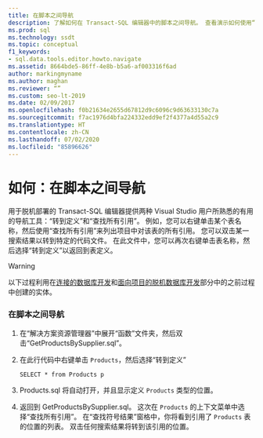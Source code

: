 ```yaml
---
title: 在脚本之间导航
description: 了解如何在 Transact-SQL 编辑器中的脚本之间导航。 查看演示如何使用“转到定义”和“查找所有引用”等工具的示例。
ms.prod: sql
ms.technology: ssdt
ms.topic: conceptual
f1_keywords:
- sql.data.tools.editor.howto.navigate
ms.assetid: 8664bde5-86ff-4e8b-b5a6-af003316f6ad
author: markingmyname
ms.author: maghan
ms.reviewer: “”
ms.custom: seo-lt-2019
ms.date: 02/09/2017
ms.openlocfilehash: f0b21634e2655d67812d9c6096c9d63633130c7a
ms.sourcegitcommit: f7ac1976d4bfa224332edd9ef2f4377a4d55a2c9
ms.translationtype: HT
ms.contentlocale: zh-CN
ms.lasthandoff: 07/02/2020
ms.locfileid: "85896626"
---
```

# <a name="how-to-navigate-between-scripts"></a>如何：在脚本之间导航

用于脱机部署的 Transact\-SQL 编辑器提供两种 Visual Studio 用户所熟悉的有用的导航工具：“转到定义”和“查找所有引用”。 例如，您可以右键单击某个表名称，然后使用“查找所有引用”来列出项目中对该表的所有引用。 您可以双击某一搜索结果以转到特定的代码文件。 在此文件中，您可以再次右键单击表名称，然后选择“转到定义”以返回到表定义。  
  
> [!WARNING]  
> 以下过程利用在[连接的数据库开发](../ssdt/connected-database-development.md)和[面向项目的脱机数据库开发](../ssdt/project-oriented-offline-database-development.md)部分中的之前过程中创建的实体。  
  
### <a name="to-navigate-between-scripts"></a>在脚本之间导航  
  
1.  在“解决方案资源管理器”中展开“函数”文件夹，然后双击“GetProductsBySupplier.sql”。  
  
2.  在此行代码中右键单击 `Products`，然后选择“转到定义”  
  
    ```  
    SELECT * from Products p  
    ```  
  
3.  Products.sql 将自动打开，并且显示定义 `Products` 类型的位置。  
  
4.  返回到 GetProductsBySupplier.sql。 这次在 `Products` 的上下文菜单中选择“查找所有引用”。 在“查找符号结果”窗格中，你将看到引用了 `Products` 表的位置的列表。 双击任何搜索结果将转到该引用的位置。  
  
